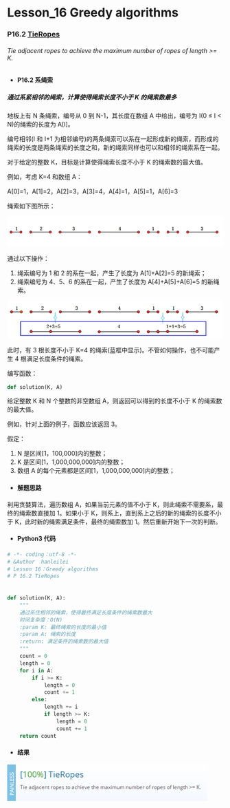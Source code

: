 # Lesson_16 Greedy algorithms

### P16.2 [TieRopes](https://app.codility.com/programmers/lessons/16-greedy_algorithms/tie_ropes/)

###### Tie adjacent ropes to achieve the maximum number of ropes of length >= K.

- #### P16.2 系绳索

##### 通过系紧相邻的绳索，计算使得绳索长度不小于 K 的绳索数最多

地板上有 N 条绳索，编号从 0 到 N-1，其长度在数组 A 中给出，编号为 I(0 ≤ I < N)的绳索的长度为 A[I]。

编号相邻(I 和 I+1 为相邻编号)的两条绳索可以系在一起形成新的绳索，而形成的绳索的长度是两条绳索的长度之和，新的绳索同样也可以和相邻的绳索系在一起。

对于给定的整数 K，目标是计算使得绳索长度不小于 K 的绳索数的最大值。

例如，考虑 K=4 和数组 A：

A[0]=1，A[1]=2，A[2]=3，A[3]=4，A[4]=1，A[5]=1，A[6]=3

绳索如下图所示：

![image](https://github.com/hanleilei/codility_lession/blob/master/L16_Greedy%20algorithms/16.2.1.png)

通过以下操作：

1. 绳索编号为 1 和 2 的系在一起，产生了长度为 A[1]+A[2]=5 的新绳索；
2. 绳索编号为 4、5、6 的系在一起，产生了长度为 A[4]+A[5]+A[6]=5 的新绳索。

![image](https://github.com/hanleilei/codility_lession/blob/master/L16_Greedy%20algorithms/16.2.2.png)

此时，有 3 根长度不小于 K=4 的绳索(蓝框中显示)。不管如何操作，也不可能产生 4 根满足长度条件的绳索。

编写函数：

```python
def solution(K, A)
```

给定整数 K 和 N 个整数的非空数组 A，则返回可以得到的长度不小于 K 的绳索数的最大值。

例如，针对上面的例子，函数应该返回 3。

假定：

1. N 是区间[1，100,000]内的整数；
2. K 是区间[1，1,000,000,000]内的整数；
3. 数组 A 的每个元素都是区间[1，1,000,000,000]内的整数；

- #### 解题思路

利用贪婪算法，遍历数组 A，如果当前元素的值不小于 K，则此绳索不需要系，最终的绳索数直接加 1。如果小于 K，则系上，直到系上之后的新的绳索的长度不小于 K，此时新的绳索满足条件，最终的绳索数加 1。然后重新开始下一次的判断。

- #### Python3 代码

```python
# -*- coding：utf-8 -*-
# &Author  hanleilei
# Lesson 16：Greedy algorithms
# P 16.2 TieRopes


def solution(K, A):
    """
    通过系住相邻的绳索，使得最终满足长度条件的绳索数最大
    时间复杂度：O(N)
    :param K: 最终绳索的长度的最小值
    :param A: 绳索的长度
    :return: 满足条件的绳索数的最大值
    """
    count = 0
    length = 0
    for i in A:
        if i >= K:
            length = 0
            count += 1
        else:
            length += i
            if length >= K:
                length = 0
                count += 1
    return count
```

- #### 结果

![image](https://github.com/hanleilei/codility_lession/blob/master/L16_Greedy%20algorithms/16.2.png)

